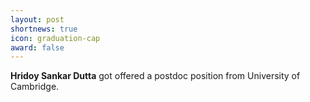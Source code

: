 ```yaml
---
layout: post
shortnews: true
icon: graduation-cap
award: false
---
```


<b>Hridoy Sankar Dutta</b> got offered a postdoc position from University of Cambridge.
